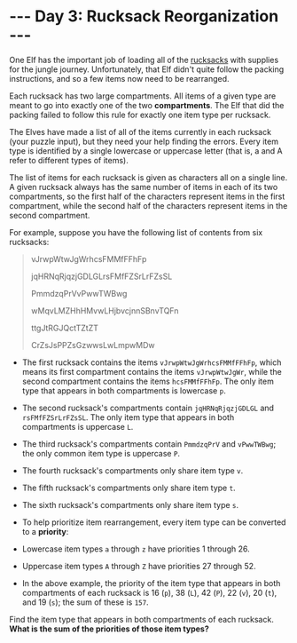 # --- Day 3: Rucksack Reorganization ---
One Elf has the important job of loading all of the [rucksacks](https://en.wikipedia.org/wiki/Rucksack) with supplies 
for the jungle journey. Unfortunately, that Elf didn't quite follow the packing instructions, and so a few items now 
need to be rearranged.

Each rucksack has two large compartments. All items of a given type are meant to go into exactly one of the two 
**compartments**. The Elf that did the packing failed to follow this rule for exactly one item type per rucksack.

The Elves have made a list of all of the items currently in each rucksack (your puzzle input), but they need your help 
finding the errors. Every item type is identified by a single lowercase or uppercase letter (that is, a and A refer to 
different types of items).

The list of items for each rucksack is given as characters all on a single line. A given rucksack always has the same 
number of items in each of its two compartments, so the first half of the characters represent items in the first 
compartment, while the second half of the characters represent items in the second compartment.

For example, suppose you have the following list of contents from six rucksacks:

> vJrwpWtwJgWrhcsFMMfFFhFp
> 
> jqHRNqRjqzjGDLGLrsFMfFZSrLrFZsSL
> 
> PmmdzqPrVvPwwTWBwg
> 
> wMqvLMZHhHMvwLHjbvcjnnSBnvTQFn
> 
> ttgJtRGJQctTZtZT
> 
> CrZsJsPPZsGzwwsLwLmpwMDw

- The first rucksack contains the items `vJrwpWtwJgWrhcsFMMfFFhFp`, which means its first compartment contains the 
items `vJrwpWtwJgWr`, while the second compartment contains the items `hcsFMMfFFhFp`. The only item type that appears 
in both compartments is lowercase `p`.
- The second rucksack's compartments contain `jqHRNqRjqzjGDLGL` and `rsFMfFZSrLrFZsSL`. The only item type that appears 
in both compartments is uppercase `L`.
- The third rucksack's compartments contain `PmmdzqPrV` and `vPwwTWBwg`; the only common item type is uppercase `P`.
- The fourth rucksack's compartments only share item type `v`.
- The fifth rucksack's compartments only share item type `t`.
- The sixth rucksack's compartments only share item type `s`.

- To help prioritize item rearrangement, every item type can be converted to a **priority**:

- Lowercase item types `a` through `z` have priorities 1 through 26.
- Uppercase item types `A` through `Z` have priorities 27 through 52.

- In the above example, the priority of the item type that appears in both compartments of each rucksack is 16 (`p`), 
38 (`L`), 42 (`P`), 22 (`v`), 20 (`t`), and 19 (`s`); the sum of these is `157`.
  
Find the item type that appears in both compartments of each rucksack. **What is the sum of the priorities of those 
item types?**